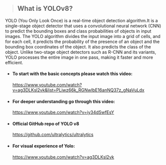 > ## What is YOLOv8?
YOLO (You Only Look Once) is a real-time object detection algorithm.It is a single-stage object detector that uses a convolutional neural network (CNN) to predict the bounding boxes and class probabilities of objects in input images. The YOLO algorithm divides the input image into a grid of cells, and for each cell, it predicts the probability of the presence of an object and the bounding box coordinates of the object. It also predicts the class of the object. Unlike two-stage object detectors such as R-CNN and its variants, YOLO processes the entire image in one pass, making it faster and more efficient.

+ #### To start with the basic concepts please watch this video:

  https://www.youtube.com/watch?v=ag3DLKsl2vk&list=PLiwz66k_RGNwIbE16anNQ37z_gNaVuLdx

+ #### For deeper understanding go through this video:

  https://www.youtube.com/watch?v=iy34dSwfEsY

+ #### Official GitHub repo of YOLO v8  
   https://github.com/ultralytics/ultralytics
+ #### For visual experience of Yolo:

  https://www.youtube.com/watch?v=ag3DLKsl2vk